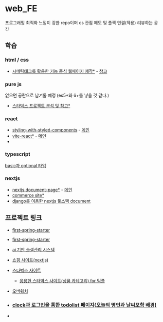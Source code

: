 # web_FE 
프로그래밍 최적화 느낌이 강한 repo이며 cs 관점 메모 및 플젝 연결(적용) 리뷰하는 공간

## 학습
### html / css
- [시메틱태그를 활용한 기능 중심 웹페이지 제작*](https://github.com/davJ-star/Nomads-coder/tree/master/%5Bstep%5D%20JS/%5Bnomad%20coder%5DChrome%20JS/%5Bpractice-TEST%5D%20Chrome%20Js)
        - [참고](https://github.com/davJ-star/web_FE/edit/main/README.md#clock%EA%B3%BC-%EB%A1%9C%EA%B7%B8%EC%9D%B8%EC%9D%84-%ED%86%B5%ED%95%9C-todolist-%ED%8E%98%EC%9D%B4%EC%A7%80%EC%98%A4%EB%8A%98%EC%9D%98-%EB%AA%85%EC%96%B8%EA%B3%BC-%EB%82%A0%EC%94%A8%ED%8F%AC%ED%95%A8-%EB%B0%B0%EA%B2%BD)

### pure js
없으면 공란으로 남겨둘 예정
(es5+와 6+를 넣을 것 같다.)
- [스타벅스 프로젝트 분석 및 참고*](https://github.com/davJ-star/Starbucks_coffee)


### react
- [styling-with-styled-components](https://github.com/davJ-star/styling-with-styled-components/tree/master) - [메인](https://github.com/davJ-star/styling-with-styled-components/blob/master/src/App.js)
- [vite-react*](https://github.com/davJ-star/vite-react?tab=readme-ov-file) - [메인](https://github.com/davJ-star/nextjs-commerce/blob/main/app/page.tsx)
- []()

### typescript
[basic과 optional 타입](https://github.com/davJ-star/Nomads-coder/tree/master/%5Bstep%5D%20Ts/%5BBefore%20Block-Chain%5D%20Typescript%20syntax/ts%20syntax)

### nextjs
- [nextjs document-page*](https://github.com/davJ-star/nextjs-boilerplate?tab=readme-ov-file) - [메인 ](https://github.com/davJ-star/nextjs-boilerplate/blob/main/app/page.tsx)
- [commerce site*](https://github.com/davJ-star/nextjs-commerce?tab=readme-ov-file)
- [django를 이용한 nextjs 풀스택 document](https://github.com/davJ-star/sb1-tpy9h3?tab=readme-ov-file)


## 프로젝트 링크
- [first-spring-starter](https://github.com/davJ-star/first-spring-starter)
- [first-spring-starter](https://github.com/davJ-star/first-spring-starter)
- [ai 기반 출결관리 시스템](https://github.com/davJ-star/attendance-management-nextjs?tab=readme-ov-file)
- [쇼핑 사이트(nextjs)](https://github.com/davJ-star/nextjs-commerce?tab=readme-ov-file)

- [스타벅스 사이트](https://github.com/davJ-star/Starbucks/tree/master)
    - [응용한 스타벅스 사이트(상품 카테고리) for 팀플](https://github.com/davJ-star/Starbucks/tree/master)
- [오버워치](https://github.com/davJ-star/Overwatch)
  
- ### [clock과 로그인을 통한 todolist 페이지(오늘의 명언과 날씨포함 배경)](https://github.com/davJ-star/Nomads-coder/tree/master/%5Bstep%5D%20JS/%5Bnomad%20coder%5DChrome%20JS/%5Bpractice%5D%20Chrome%20Js)
- 



